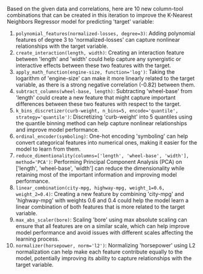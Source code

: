  Based on the given data and correlations, here are 10 new column-tool combinations that can be created in this iteration to improve the K-Nearest Neighbors Regressor model for predicting 'target' variable:

1. `polynomial_features(normalized-losses, degree=3)`: Adding polynomial features of degree 3 to 'normalized-losses' can capture nonlinear relationships with the target variable.
2. `create_interaction(length, width)`: Creating an interaction feature between 'length' and 'width' could help capture any synergistic or interactive effects between these two features with the target.
3. `apply_math_function(engine-size, function='log')`: Taking the logarithm of 'engine-size' can make it more linearly related to the target variable, as there is a strong negative correlation (-0.82) between them.
4. `subtract_columns(wheel-base, length)`: Subtracting 'wheel-base' from 'length' could create a new feature that might capture important differences between these two features with respect to the target.
5. `k_bins_discretizer(curb-weight, n_bins=5, encode='quantile', strategy='quantile')`: Discretizing 'curb-weight' into 5 quantiles using the quantile binning method can help capture nonlinear relationships and improve model performance.
6. `ordinal_encoder(symboling)`: One-hot encoding 'symboling' can help convert categorical features into numerical ones, making it easier for the model to learn from them.
7. `reduce_dimentionality(columns=['length', 'wheel-base', 'width'], method='PCA')`: Performing Principal Component Analysis (PCA) on ['length', 'wheel-base', 'width'] can reduce the dimensionality while retaining most of the important information and improving model performance.
8. `linear_combination(city-mpg, highway-mpg, weight_1=0.6, weight_2=0.4)`: Creating a new feature by combining 'city-mpg' and 'highway-mpg' with weights 0.6 and 0.4 could help the model learn a linear combination of both features that is more related to the target variable.
9. `max_abs_scaler(bore)`: Scaling 'bore' using max absolute scaling can ensure that all features are on a similar scale, which can help improve model performance and avoid issues with different scales affecting the learning process.
10. `normalizer(horsepower, norm='l2')`: Normalizing 'horsepower' using L2 normalization can help make each feature contribute equally to the model, potentially improving its ability to capture relationships with the target variable.